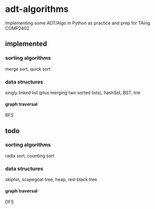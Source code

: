 # adt-algorithms
Implementing some ADT/Algo in Python as practice and prep for TAing COMP2402

## implemented

### sorting algorithms
merge sort, quick sort

### data structures
singly linked list (plus merging two sorted lists), hashSet, BST, trie

#### graph traversal
BFS

## todo

### sorting algorithms
radix sort, counting sort

### data structures
skiplist, scapegoat tree, heap, red-black tree

#### graph traversal
DFS
